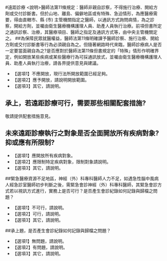 #遠距診療
<說明>醫師法第11條規定：醫師非親自診察，不得施行治療、開給方劑或交付診斷書。但於山地、離島、偏僻地區或有特殊、急迫情形，為應醫療需要，得由直轄市、縣 (市) 主管機關指定之醫師，以通訊方式詢問病情，為之診察，開給方劑，並囑由衛生醫療機構護理人員、助產人員執行治療。前項但書所定之通訊診察、治療，其醫療項目、醫師之指定及通訊方式等，由中央主管機關定之。
##為保障民眾就醫權益，醫師法第11條明確課予醫師診察、施行治療、開給方劑或交付診斷書等行為必須親自為之。但隨著網路時代來臨，醫師診療病人是否一定要當面親自為之?是否應對於醫師法第11條但書規定的「特殊」情形作明確界定，例如開放某些疾病或某些醫療行為可採通訊放式，並囑由衛生醫療機構護理人員、助產人員執行治療，請各界提供意見與建議。

- 【選項1】不應開放，現行法所開放範圍已經足夠。
- 【選項2】應予開放，請說明開放範圍。
- 【選項3】其它，請說明。

## 承上，若遠距診療可行，需要那些相關配套措施? 
敬請提供配套措施意見。

## 未來遠距診療執行之對象是否全面開放所有疾病對象?抑或應有所限制?
- 【選項1】應開放所有疾病對象。
- 【選項2】應限制特定疾病對象，限制對象請說明。
- 【選項3】其它，請說明。

##緊急醫療資源不足地區，神經（外）科專科醫師人力不足，如遇急性腦中風病人經急診室醫師初步判斷之後，需緊急會診神經（外）科專科醫師，其緊急會診方式若以視訊方式進行，實務上是否可行？是否產生會診紀錄如何記錄與歸檔之問題？
- 【選項1】不可行，請說明。
- 【選項2】可行，請說明。
- 【選項3】其它，請說明。

##承上題，是否產生會診紀錄如何記錄與歸檔之問題？
- 【選項1】無問題，請說明。
- 【選項2】有問題，請說明。
- 【選項3】其它，請說明。
